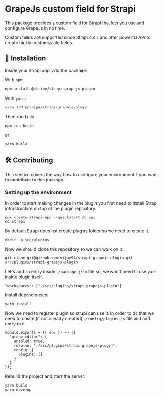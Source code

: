 # GrapeJs custom field for Strapi

This package provides a custom field for Strapi that lets you use and configure GrapeJs in no time.

Custom fields are supported since Strapi 4.4+ and offer powerful API to create highly customizable fields.

## <a id="installation"></a>🔧 Installation

Inside your Strapi app, add the package:

With `npm`:

```bash
npm install @stripe/strapi-grapejs-plugin
```

With `yarn`:

```bash
yarn add @stripe/strapi-grapejs-plugin
```

Then run build:

```bash
npm run build
```

or:

```bash
yarn build
```

## <a id="contributing"></a>🛠 Contributing

This section covers the way how to configure your environment if you want to contribute to this package.

### Setting up the environment

In order to start making changes in the plugin you first need to install Strapi infrastructure on top of the plugin repository.

```
npx create-strapi-app --quickstart strapi
cd strapi
```

By default Strapi does not create plugins folder so we need to create it.

```
mkdir -p src/plugins
```

Now we should clone this repository so we can work on it.

```
git clone git@github.com:vijay94/strapi-grapejs-plugin.git src/plugins/strapi-grapejs-plugin
```

Let's add an entry inside `./package.json` file so, we won't need to use `yarn` inside plugin itself.

```
"workspaces": ["./src/plugins/strapi-grapejs-plugin"]
```

Install dependencies:

```
yarn install
```

Now we need to register plugin so strapi can use it. In order to do that we need
to create (if not already created) `./config/plugins.js` file and add entry to it.

```
module.exports = ({ env }) => ({
  "grape-editor": {
    enabled: true,
    resolve: "./src/plugins/strapi-grapejs-plugin",
    config: {
      plugins: []
    }
  }
});
```

Rebuild the project and start the server:

```
yarn build
yarn develop
```